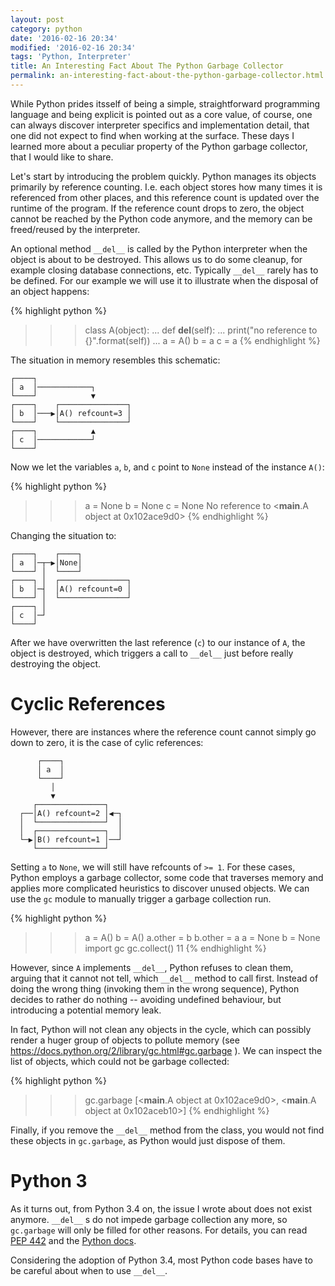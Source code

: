 ```yaml
---
layout: post
category: python
date: '2016-02-16 20:34'
modified: '2016-02-16 20:34'
tags: 'Python, Interpreter'
title: An Interesting Fact About The Python Garbage Collector
permalink: an-interesting-fact-about-the-python-garbage-collector.html
---
```


While Python prides itsself of being a simple, straightforward
programming language and being explicit is pointed out as a core value,
of course, one can always discover interpreter specifics and
implementation detail, that one did not expect to find when working at
the surface. These days I learned more about a peculiar property of the
Python garbage collector, that I would like to share.

Let's start by introducing the problem quickly. Python manages its
objects primarily by reference counting. I.e. each object stores how
many times it is referenced from other places, and this reference count
is updated over the runtime of the program. If the reference count drops
to zero, the object cannot be reached by the Python code anymore, and
the memory can be freed/reused by the interpreter.

An optional method `__del__` is called by the Python interpreter when
the object is about to be destroyed. This allows us to do some cleanup,
for example closing database connections, etc. Typically `__del__`
rarely has to be defined. For our example we will use it to illustrate
when the disposal of an object happens:

{% highlight python %}
>>> class A(object):
...     def __del__(self):
...         print("no reference to {}".format(self))
...
>>> a = A()
>>> b = a
>>> c = a
{% endhighlight %}

The situation in memory resembles this schematic:

    ┌────┐
    │ a  │────────────┐
    └────┘            ▼
    ┌────┐    ┌───────────────┐
    │ b  │───▶│A() refcount=3 │
    └────┘    └───────────────┘
    ┌────┐            ▲
    │ c  │────────────┘
    └────┘

Now we let the variables `a`, `b`, and `c` point to `None` instead of
the instance `A()`:

{% highlight python %}
>>> a = None
>>> b = None
>>> c = None
No reference to <__main__.A object at 0x102ace9d0>
{% endhighlight %}

Changing the situation to:

    ┌────┐    ┌────┐
    │ a  │─┬─▶│None│
    └────┘ │  └────┘
    ┌────┐ │  ┌───────────────┐
    │ b  │─┤  │A() refcount=0 │
    └────┘ │  └───────────────┘
    ┌────┐ │
    │ c  │─┘
    └────┘

After we have overwritten the last reference (`c`) to our instance of
`A`, the object is destroyed, which triggers a call to `__del__` just
before really destroying the object.

Cyclic References
=================

However, there are instances where the reference count cannot simply go
down to zero, it is the case of cylic references:

		  ┌────┐
		  │ a  │
		  └────┘
		     │
		     ▼
	     ┌───────────────┐
	  ┌──│A() refcount=2 │◀─┐
	  │  └───────────────┘  │
	  │  ┌───────────────┐  │
	  └─▶│B() refcount=1 │──┘
	     └───────────────┘

Setting `a` to `None`, we will still have refcounts of `>= 1`. For these
cases, Python employs a garbage collector, some code that traverses
memory and applies more complicated heuristics to discover unused
objects. We can use the `gc` module to manually trigger a garbage
collection run.

{% highlight python %}
>>> a = A()
>>> b = A()
>>> a.other = b
>>> b.other = a
>>> a = None
>>> b = None
>>> import gc
>>> gc.collect()
11
{% endhighlight %}

However, since `A` implements `__del__`, Python refuses to clean them,
arguing that it cannot not tell, which `__del__` method to call first.
Instead of doing the wrong thing (invoking them in the wrong sequence),
Python decides to rather do nothing -- avoiding undefined behaviour, but
introducing a potential memory leak.

In fact, Python will not clean any objects in the cycle, which can
possibly render a huger group of objects to pollute memory (see
<https://docs.python.org/2/library/gc.html#gc.garbage> ). We can inspect
the list of objects, which could not be garbage collected:

{% highlight python %}
>>> gc.garbage
[<__main__.A object at 0x102ace9d0>, <__main__.A object at 0x102aceb10>]
{% endhighlight %}

Finally, if you remove the `__del__` method from the class, you would
not find these objects in `gc.garbage`, as Python would just dispose of
them.

Python 3
========

As it turns out, from Python 3.4 on, the issue I wrote about does not
exist anymore. `__del__` s do not impede garbage collection any more, so
`gc.garbage` will only be filled for other reasons. For details, you can
read [PEP 442](https://www.python.org/dev/peps/pep-0442/) and the
[Python docs](https://docs.python.org/3.5/library/gc.html#gc.garbage).

Considering the adoption of Python 3.4, most Python code bases have to
be careful about when to use `__del__`.
